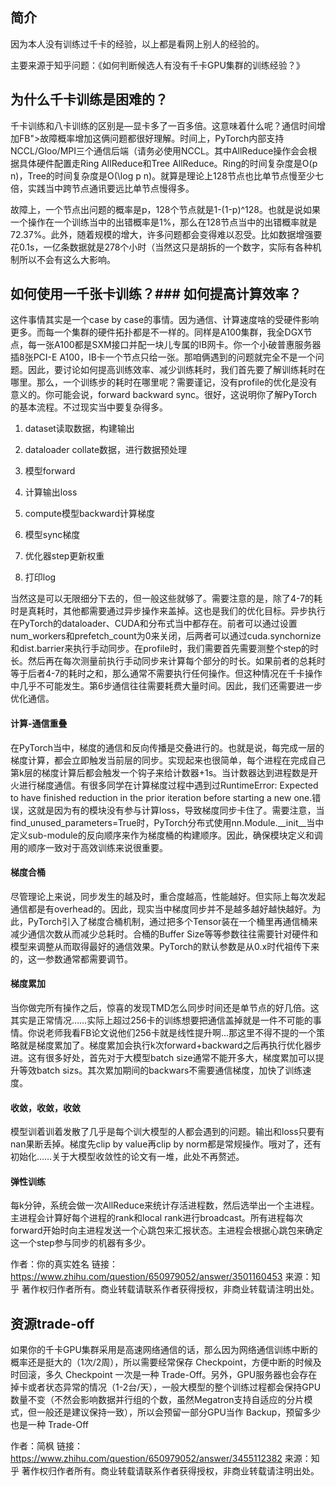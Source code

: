 ## 简介

因为本人没有训练过千卡的经验，以上都是看网上别人的经验的。

主要来源于知乎问题：《如何判断候选人有没有千卡GPU集群的训练经验？》


## 为什么千卡训练是困难的？

千卡训练和八卡训练的区别是—显卡多了一百多倍。这意味着什么呢？通信时间增加FB">故障概率增加这俩问题都很好理解。时间上，PyTorch内部支持NCCL/Gloo/MPI三个通信后端（请务必使用NCCL。其中AllReduce操作会会根据具体硬件配置走Ring AllReduce和Tree AllReduce。Ring的时间复杂度是O(p n)，Tree的时间复杂度是O(\log p n)。就算是理论上128节点也比单节点慢至少七倍，实践当中跨节点通讯要远比单节点慢得多。

故障上，一个节点出问题的概率是p，128个节点就是1-(1-p)^128。也就是说如果一个操作在一个训练当中的出错概率是1%，那么在128节点当中的出错概率就是72.37%。此外，随着规模的增大，许多问题都会变得难以忍受。比如数据增强要花0.1s，一亿条数据就是278个小时（当然这只是胡拆的一个数字，实际有各种机制所以不会有这么大影响。



## 如何使用一千张卡训练？### 如何提高计算效率？

这件事情其实是一个case by case的事情。因为通信、计算速度啥的受硬件影响更多。而每一个集群的硬件拓扑都是不一样的。同样是A100集群，我全DGX节点，每一张A100都是SXM接口并配一块儿专属的IB网卡。你一个小破普惠服务器插8张PCI-E A100，IB卡一个节点只给一张。那咱俩遇到的问题就完全不是一个问题。因此，要讨论如何提高训练效率、减少训练耗时，我们首先要了解训练耗时在哪里。那么，一个训练步的耗时在哪里呢？需要谨记，没有profile的优化是没有意义的。你可能会说，forward backward sync。很好，这说明你了解PyTorch的基本流程。不过现实当中要复杂得多。

1. dataset读取数据，构建输出

2. dataloader collate数据，进行数据预处理

3. 模型forward

4. 计算输出loss 

5. compute模型backward计算梯度

6. 模型sync梯度

7. 优化器step更新权重

8. 打印log

当然这是可以无限细分下去的，但一般这些就够了。需要注意的是，除了4-7的耗时是真耗时，其他都需要通过异步操作来盖掉。这也是我们的优化目标。异步执行在PyTorch的dataloader、CUDA和分布式当中都存在。前者可以通过设置num_workers和prefetch_count为0来关闭，后两者可以通过cuda.synchornize和dist.barrier来执行手动同步。在profile时，我们需要首先需要测整个step的时长。然后再在每次测量前执行手动同步来计算每个部分的时长。如果前者的总耗时等于后者4-7的耗时之和，那么通常不需要执行任何操作。但这种情况在千卡操作中几乎不可能发生。第6步通信往往需要耗费大量时间。因此，我们还需要进一步优化通信。


#### 计算-通信重叠

在PyTorch当中，梯度的通信和反向传播是交叠进行的。也就是说，每完成一层的梯度计算，都会立即触发当前层的同步。实现起来也很简单，每个进程在完成自己第k层的梯度计算后都会触发一个钩子来给计数器+1s。当计数器达到进程数是开火进行梯度通信。有很多同学在计算梯度过程中遇到过RuntimeError: Expected to have finished reduction in the prior iteration before starting a new one.错误，这就是因为有的模块没有参与计算loss，导致梯度同步卡住了。需要注意，当find_unused_parameters=True时，PyTorch分布式使用nn.Module.__init__当中定义sub-module的反向顺序来作为梯度桶的构建顺序。因此，确保模块定义和调用的顺序一致对于高效训练来说很重要。



#### 梯度合桶

尽管理论上来说，同步发生的越及时，重合度越高，性能越好。但实际上每次发起通信都是有overhead的。因此，现实当中梯度同步并不是越多越好越快越好。为此，PyTorch引入了梯度合桶机制，通过把多个Tensor装在一个桶里再通信桶来减少通信次数从而减少总耗时。合桶的Buffer Size等等参数往往需要针对硬件和模型来调整从而取得最好的通信效果。PyTorch的默认参数是从0.x时代祖传下来的，这一参数通常都需要调节。

#### 梯度累加

当你做完所有操作之后，惊喜的发现TMD怎么同步时间还是单节点的好几倍。这其实是正常情况……实际上超过256卡的训练想要把通信盖掉就是一件不可能的事情。你说老师我看FB论文说他们256卡就是线性提升啊…那这里不得不提的一个策略就是梯度累加了。梯度累加会执行k次forward+backward之后再执行优化器步进。这有很多好处，首先对于大模型batch size通常不能开多大，梯度累加可以提升等效batch sizs。其次累加期间的backwars不需要通信梯度，加快了训练速度。

#### 收敛，收敛，收敛

模型训着训着发散了几乎是每个训大模型的人都会遇到的问题。输出和loss只要有nan果断丢掉。梯度先clip by value再clip by norm都是常规操作。哦对了，还有初始化……关于大模型收敛性的论文有一堆，此处不再赘述。

#### 弹性训练

每k分钟，系统会做一次AllReduce来统计存活进程数，然后选举出一个主进程。主进程会计算好每个进程的rank和local rank进行broadcast。所有进程每次forward开始时向主进程发送一个心跳包来汇报状态。主进程会根据心跳包来确定这一个step参与同步的机器有多少。




作者：你的真实姓名
链接：https://www.zhihu.com/question/650979052/answer/3501160453
来源：知乎
著作权归作者所有。商业转载请联系作者获得授权，非商业转载请注明出处。


## 资源trade-off

如果你的千卡GPU集群采用是高速网络通信的话，那么因为网络通信训练中断的概率还是挺大的（1次/2周），所以需要经常保存 Checkpoint，方便中断的时候及时回滚，多久 Checkpoint 一次是一种 Trade-Off。另外，GPU服务器也会存在掉卡或者状态异常的情况（1-2台/天），一般大模型的整个训练过程都会保持GPU数量不变（不然会影响数据并行组的个数，虽然Megatron支持自适应的分片模式，但一般还是建议保持一致），所以会预留一部分GPU当作 Backup，预留多少也是一种 Trade-Off

作者：简枫
链接：https://www.zhihu.com/question/650979052/answer/3455112382
来源：知乎
著作权归作者所有。商业转载请联系作者获得授权，非商业转载请注明出处。


